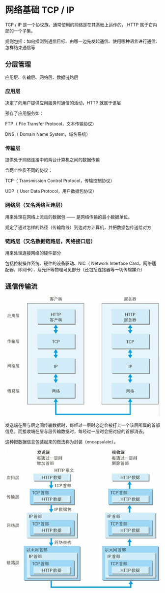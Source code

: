 # 网络基础 TCP / IP

TCP / IP 是一个协议族，通常使用的网络是在其基础上运作的， HTTP 属于它内部的一个子集。

规则包括：如何探测到通信目标、由哪一边先发起通信、使用哪种语言进行通信、怎样结束通信等

## 分层管理

应用层、传输层、网络层、数据链路层

### 应用层

决定了向用户提供应用服务时通信的活动，HTTP 就属于该层

预存了应用服务如：

FTP（ File Transfer Protocol，文本传输协议）

DNS（ Domain Name System，域名系统）

### 传输层

提供处于网络连接中的两台计算机之间的数据传输

含两个性质不同的协议：

TCP（ Transmission Control Protocol，传输控制协议）

UDP（ User Data Protocol，用户数据包协议）

### 网络层（又名网络互连层）

用来处理在网络上流动的数据包 —— 是网络传输的最小数据单位。

规定了通过怎样的路径（传输路线）到达对方计算机，并把数据包传送给对方

### 链路层（又名数据链路层，网络接口层）

用来处理连接网络的硬件部分

包括控制操作系统、硬件的设备驱动、NIC（ Network Interface Card，网络适配器，即网卡），及光纤等物理可见部分（还包括连接器等一切传输媒介）



## 通信传输流

![传输流](../pic/传输流.png)

发送端在层与层之间传输数据时，每经过一层时必定会被打上一个该层所属的首部信息。而接收端在层与层传输数据时，每经过一层时会把对应的首部消去。

这种把数据信息包装起来的做法称为封装（encapsulate）。

![封装](../pic/封装.png)

